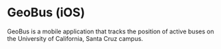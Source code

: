 # GeoBus (iOS)

GeoBus is a mobile application that tracks the position of active buses on the University of California, Santa Cruz campus.
